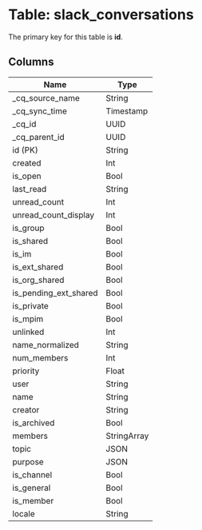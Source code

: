 # Table: slack_conversations



The primary key for this table is **id**.



## Columns
| Name          | Type          |
| ------------- | ------------- |
|_cq_source_name|String|
|_cq_sync_time|Timestamp|
|_cq_id|UUID|
|_cq_parent_id|UUID|
|id (PK)|String|
|created|Int|
|is_open|Bool|
|last_read|String|
|unread_count|Int|
|unread_count_display|Int|
|is_group|Bool|
|is_shared|Bool|
|is_im|Bool|
|is_ext_shared|Bool|
|is_org_shared|Bool|
|is_pending_ext_shared|Bool|
|is_private|Bool|
|is_mpim|Bool|
|unlinked|Int|
|name_normalized|String|
|num_members|Int|
|priority|Float|
|user|String|
|name|String|
|creator|String|
|is_archived|Bool|
|members|StringArray|
|topic|JSON|
|purpose|JSON|
|is_channel|Bool|
|is_general|Bool|
|is_member|Bool|
|locale|String|